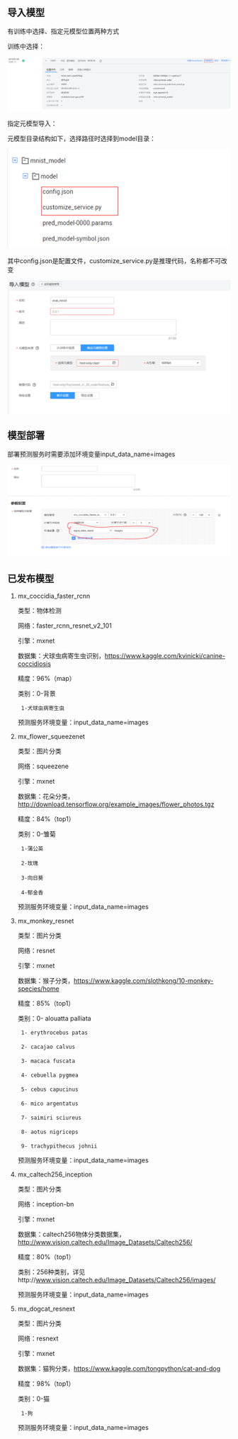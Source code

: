 ## 导入模型
有训练中选择、指定元模型位置两种方式

训练中选择：

![](./images/导入参数2.png)

指定元模型导入：

元模型目录结构如下，选择路径时选择到model目录：

![](./images/upload.png)

其中config.json是配置文件，customize_service.py是推理代码，名称都不可改变

![](./images/导入参数.png)

## 模型部署
部署预测服务时需要添加环境变量input_data_name=images

![](./images/部署模型.png)

## 已发布模型

1. mx_coccidia_faster_rcnn		

   类型：物体检测
   
   网络：faster_rcnn_resnet_v2_101
   
   引擎：mxnet
   
   数据集：犬球虫病寄生虫识别，https://www.kaggle.com/kvinicki/canine-coccidiosis
   
   精度：96%（map）
   
   类别：0-背景 
   
        1-犬球虫病寄生虫
   
   预测服务环境变量：input_data_name=images

2. mx_flower_squeezenet	

   类型：图片分类
   
   网络：squeezene
   
   引擎：mxnet 
   
   数据集：花朵分类，http://download.tensorflow.org/example_images/flower_photos.tgz 
   
   精度：84%（top1）
   
   类别：0-雏菊
   
        1-蒲公英
        
        2-玫瑰
        
        3-向日葵
        
        4-郁金香
   
   预测服务环境变量：input_data_name=images

3. mx_monkey_resnet

   类型：图片分类 
   
   网络：resnet 
   
   引擎：mxnet 
   
   数据集：猴子分类，https://www.kaggle.com/slothkong/10-monkey-species/home 
   
   精度：85%（top1）
   
   类别：0- alouatta palliata 
   
        1- erythrocebus patas
        
        2- cacajao calvus
        
        3- macaca fuscata
        
        4- cebuella pygmea
        
        5- cebus capucinus
        
        6- mico argentatus
        
        7- saimiri sciureus
        
        8- aotus nigriceps
        
        9- trachypithecus johnii
   
   预测服务环境变量：input_data_name=images

4. mx_caltech256_inception

   类型：图片分类 

   网络：inception-bn 

   引擎：mxnet 

   数据集：caltech256物体分类数据集，http://www.vision.caltech.edu/Image_Datasets/Caltech256/ 

   精度：80%（top1）

   类别：256种类别，详见http://www.vision.caltech.edu/Image_Datasets/Caltech256/images/

   预测服务环境变量：input_data_name=images


5. mx_dogcat_resnext

   类型：图片分类 

   网络：resnext 

   引擎：mxnet 

   数据集：猫狗分类，https://www.kaggle.com/tongpython/cat-and-dog

   精度：98%（top1）

   类别：0-猫 
   
        1-狗

   预测服务环境变量：input_data_name=images
